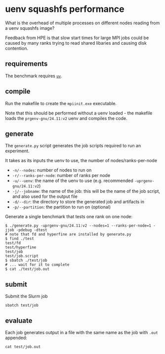 # uenv squashfs performance

What is the overhead of multiple processes on different nodes reading from a uenv squashfs image?

Feedback from HPE is that slow start times for large MPI jobs could be caused by many ranks trying to read shared libaries and causing disk contention.

## requirements

The benchmark requires [`uv`](https://docs.astral.sh/uv/getting-started/installation/).

## compile

Run the makefile to create the `mpiinit.exe` executable.

Note that this should be performed without a uenv loaded - the makefile loads the `prgenv-gnu/24.11:v2` uenv and compiles the code.

## generate

The `generate.py` script generates the job scripts required to run an experiment.

It takes as its inputs the uenv to use, the number of nodes/ranks-per-node

* `-n/--nodes`: number of nodes to run on
* `-r/--ranks-per-node`: number of ranks per node
* `-u/--uenv`: the name of the uenv to use (e.g. recommended `-uprgenv-gnu/24.11:v2`)
* `-j/--jobname`: the name of the job: this will be the name of the job script, and also used for the output file
* `-d/--dir`: the directory to store the generated job and artifacts in 
* `-p/--partition`: the partition to run on (optional)

Generate a single benchmark that tests one rank on one node:
```console
$ ./generate.py -uprgenv-gnu/24.11:v2 --nodes=1 --ranks-per-node=1 -jjob -pdebug -dtest
# note that fd and hyperfine are installed by generate.py
$ find ./test
test/fd
test/hyperfine
test/job
test/job.script
$ sbatch ./test/job
# ... wait for it to complete
$ cat ./test/job.out
```

## submit

Submit the Slurm job

```
sbatch test/job
```

## evaluate

Each job generates output in a file with the same name as the job with `.out` appended:

```
cat test/job.out
```
